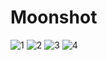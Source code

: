 # Moonshot

![1](https://github.com/Batuhan-Akdemirr/Moonshot/assets/85792583/d3f057bd-9028-4d81-bc6c-42acd4f64105)
![2](https://github.com/Batuhan-Akdemirr/Moonshot/assets/85792583/f75c6510-a3c0-4d15-9534-96843fcbb586)
![3](https://github.com/Batuhan-Akdemirr/Moonshot/assets/85792583/b12ebff9-fa65-4a39-9575-a2698b85e1a0)
![4](https://github.com/Batuhan-Akdemirr/Moonshot/assets/85792583/453eee50-08d6-4541-b5ac-793ca4d9a106)
